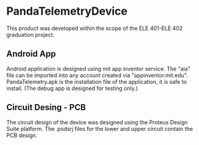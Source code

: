 # PandaTelemetryDevice
This product was developed within the scope of the ELE 401-ELE 402 graduation project.

Android App
------------------------------------------------------------------------------------------------------------------------------------
Android application is designed using mit app inventor service.
The "aia" file can be imported into any account created via "appinventor.mit.edu".
PandaTelemetry.apk is the installation file of the application, it is safe to install. (The debug app is designed for testing only.)

Circuit Desing - PCB
------------------------------------------------------------------------------------------------------------------------------------
The circuit design of the device was designed using the Proteus Design Suite platform. 
The .psdsrj files for the lower and upper circuit contain the PCB design.
